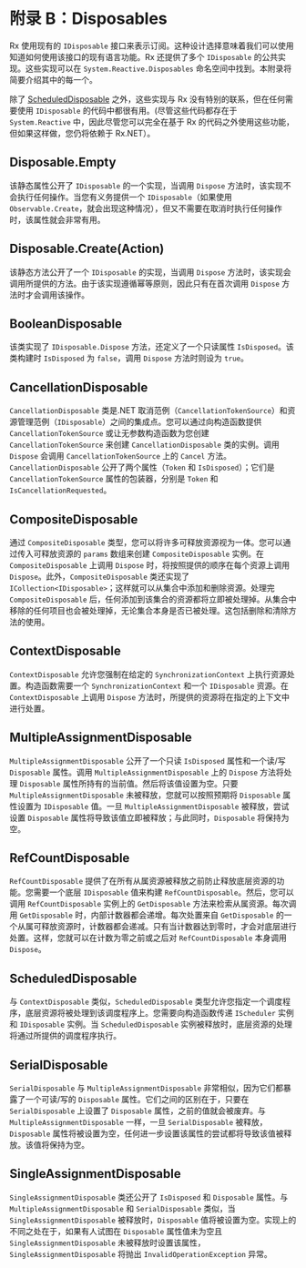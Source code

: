 # 附录 B：Disposables

Rx 使用现有的 `IDisposable` 接口来表示订阅。这种设计选择意味着我们可以使用知道如何使用该接口的现有语言功能。Rx 还提供了多个 `IDisposable` 的公共实现。这些实现可以在 `System.Reactive.Disposables` 命名空间中找到。本附录将简要介绍其中的每一个。

除了 [ScheduledDisposable](#ScheduledDisposable) 之外，这些实现与 Rx 没有特别的联系，但在任何需要使用 `IDisposable` 的代码中都很有用。(尽管这些代码都存在于 `System.Reactive` 中，因此尽管您可以完全在基于 Rx 的代码之外使用这些功能，但如果这样做，您仍将依赖于 Rx.NET）。

## Disposable.Empty

该静态属性公开了 `IDisposable` 的一个实现，当调用 `Dispose` 方法时，该实现不会执行任何操作。当您有义务提供一个 `IDisposable`（如果使用 `Observable.Create`，就会出现这种情况），但又不需要在取消时执行任何操作时，该属性就会非常有用。

## Disposable.Create(Action)

该静态方法公开了一个 `IDisposable` 的实现，当调用 `Dispose` 方法时，该实现会调用所提供的方法。由于该实现遵循幂等原则，因此只有在首次调用 `Dispose` 方法时才会调用该操作。

## BooleanDisposable

该类实现了 `IDisposable.Dispose` 方法，还定义了一个只读属性 `IsDisposed`。该类构建时 `IsDisposed` 为 `false`，调用 `Dispose` 方法时则设为 `true`。

## CancellationDisposable

`CancellationDisposable` 类是.NET 取消范例（`CancellationTokenSource`）和资源管理范例（`IDisposable`）之间的集成点。您可以通过向构造函数提供 `CancellationTokenSource` 或让无参数构造函数为您创建 `CancellationTokenSource` 来创建 `CancellationDisposable` 类的实例。调用 `Dispose` 会调用 `CancellationTokenSource` 上的 `Cancel` 方法。`CancellationDisposable` 公开了两个属性（`Token` 和 `IsDisposed`）；它们是 `CancellationTokenSource` 属性的包装器，分别是 `Token` 和 `IsCancellationRequested`。

## CompositeDisposable

通过 `CompositeDisposable` 类型，您可以将许多可释放资源视为一体。您可以通过传入可释放资源的 `params` 数组来创建 `CompositeDisposable` 实例。在 `CompositeDisposable` 上调用 `Dispose` 时，将按照提供的顺序在每个资源上调用 `Dispose`。此外，`CompositeDisposable` 类还实现了 `ICollection<IDisposable>`；这样就可以从集合中添加和删除资源。处理完 `CompositeDisposable` 后，任何添加到该集合的资源都将立即被处理掉。从集合中移除的任何项目也会被处理掉，无论集合本身是否已被处理。这包括删除和清除方法的使用。

## ContextDisposable

`ContextDisposable` 允许您强制在给定的 `SynchronizationContext` 上执行资源处置。构造函数需要一个 `SynchronizationContext` 和一个 `IDisposable` 资源。在 `ContextDisposable` 上调用 `Dispose` 方法时，所提供的资源将在指定的上下文中进行处置。

## MultipleAssignmentDisposable

`MultipleAssignmentDisposable` 公开了一个只读 `IsDisposed` 属性和一个读/写 `Disposable` 属性。调用 `MultipleAssignmentDisposable` 上的 `Dispose` 方法将处理 `Disposable` 属性所持有的当前值。然后将该值设置为空。只要 `MultipleAssignmentDisposable` 未被释放，您就可以按照预期将 `Disposable` 属性设置为 `IDisposable` 值。一旦 `MultipleAssignmentDisposable` 被释放，尝试设置 `Disposable` 属性将导致该值立即被释放；与此同时，`Disposable` 将保持为空。

## RefCountDisposable

`RefCountDisposable` 提供了在所有从属资源被释放之前防止释放底层资源的功能。您需要一个底层 `IDisposable` 值来构建 `RefCountDisposable`。然后，您可以调用 `RefCountDisposable` 实例上的 `GetDisposable` 方法来检索从属资源。每次调用 `GetDisposable` 时，内部计数器都会递增。每次处置来自 `GetDisposable` 的一个从属可释放资源时，计数器都会递减。只有当计数器达到零时，才会对底层进行处置。这样，您就可以在计数为零之前或之后对 `RefCountDisposable` 本身调用 `Dispose`。

## ScheduledDisposable

与 `ContextDisposable` 类似，`ScheduledDisposable` 类型允许您指定一个调度程序，底层资源将被处理到该调度程序上。您需要向构造函数传递 `IScheduler` 实例和 `IDisposable` 实例。当 `ScheduledDisposable` 实例被释放时，底层资源的处理将通过所提供的调度程序执行。

## SerialDisposable

`SerialDisposable` 与 `MultipleAssignmentDisposable` 非常相似，因为它们都暴露了一个可读/写的 `Disposable` 属性。它们之间的区别在于，只要在 `SerialDisposable` 上设置了 `Disposable` 属性，之前的值就会被废弃。与 `MultipleAssignmentDisposable` 一样，一旦 `SerialDisposable` 被释放，`Disposable` 属性将被设置为空，任何进一步设置该属性的尝试都将导致该值被释放。该值将保持为空。

## SingleAssignmentDisposable

`SingleAssignmentDisposable` 类还公开了 `IsDisposed` 和 `Disposable` 属性。与 `MultipleAssignmentDisposable` 和 `SerialDisposable` 类似，当 `SingleAssignmentDisposable` 被释放时，`Disposable` 值将被设置为空。实现上的不同之处在于，如果有人试图在 `Disposable` 属性值未为空且 `SingleAssignmentDisposable` 未被释放时设置该属性，`SingleAssignmentDisposable` 将抛出 `InvalidOperationException` 异常。